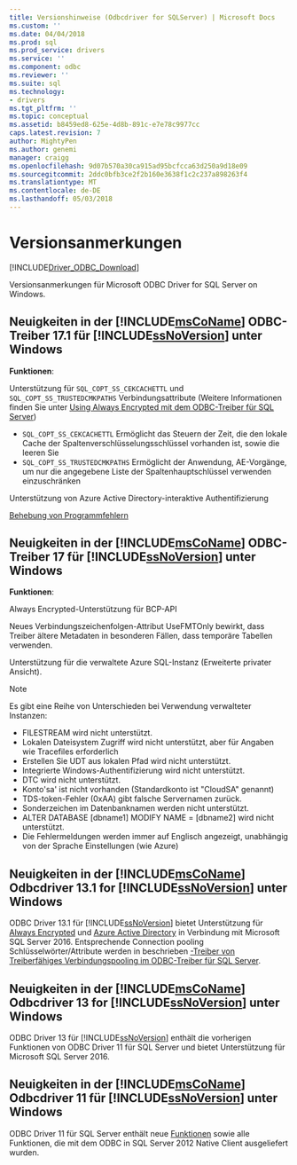 ```yaml
---
title: Versionshinweise (Odbcdriver for SQLServer) | Microsoft Docs
ms.custom: ''
ms.date: 04/04/2018
ms.prod: sql
ms.prod_service: drivers
ms.service: ''
ms.component: odbc
ms.reviewer: ''
ms.suite: sql
ms.technology:
- drivers
ms.tgt_pltfrm: ''
ms.topic: conceptual
ms.assetid: b8459ed8-625e-4d8b-891c-e7e78c9977cc
caps.latest.revision: 7
author: MightyPen
ms.author: genemi
manager: craigg
ms.openlocfilehash: 9d07b570a30ca915ad95bcfcca63d250a9d18e09
ms.sourcegitcommit: 2ddc0bfb3ce2f2b160e3638f1c2c237a898263f4
ms.translationtype: MT
ms.contentlocale: de-DE
ms.lasthandoff: 05/03/2018
---
```

# <a name="release-notes"></a>Versionsanmerkungen
[!INCLUDE[Driver_ODBC_Download](../../../includes/driver_odbc_download.md)]

  Versionsanmerkungen für Microsoft ODBC Driver for SQL Server on Windows.  

## <a name="whats-new-in-the-includemsconameincludesmsconamemdmd-odbc-driver-171-for-includessnoversionincludesssnoversionmdmd-on-windows"></a>Neuigkeiten in der [!INCLUDE[msCoName](../../../includes/msconame_md.md)] ODBC-Treiber 17.1 für [!INCLUDE[ssNoVersion](../../../includes/ssnoversion_md.md)] unter Windows

**Funktionen**:

Unterstützung für `SQL_COPT_SS_CEKCACHETTL` und `SQL_COPT_SS_TRUSTEDCMKPATHS` Verbindungsattribute (Weitere Informationen finden Sie unter [Using Always Encrypted mit dem ODBC-Treiber für SQL Server](../using-always-encrypted-with-the-odbc-driver.md))
- `SQL_COPT_SS_CEKCACHETTL` Ermöglicht das Steuern der Zeit, die den lokale Cache der Spaltenverschlüsselungsschlüssel vorhanden ist, sowie die leeren Sie
- `SQL_COPT_SS_TRUSTEDCMKPATHS` Ermöglicht der Anwendung, AE-Vorgänge, um nur die angegebene Liste der Spaltenhauptschlüssel verwenden einzuschränken


Unterstützung von Azure Active Directory-interaktive Authentifizierung

[Behebung von Programmfehlern](../bug-fixes.md)


## <a name="whats-new-in-the-includemsconameincludesmsconamemdmd-odbc-driver-17-for-includessnoversionincludesssnoversionmdmd-on-windows"></a>Neuigkeiten in der [!INCLUDE[msCoName](../../../includes/msconame_md.md)] ODBC-Treiber 17 für [!INCLUDE[ssNoVersion](../../../includes/ssnoversion_md.md)] unter Windows

**Funktionen**:

Always Encrypted-Unterstützung für BCP-API

Neues Verbindungszeichenfolgen-Attribut UseFMTOnly bewirkt, dass Treiber ältere Metadaten in besonderen Fällen, dass temporäre Tabellen verwenden.

Unterstützung für die verwaltete Azure SQL-Instanz (Erweiterte privater Ansicht). 
> [!NOTE]
> Es gibt eine Reihe von Unterschieden bei Verwendung verwalteter Instanzen:
> -   FILESTREAM wird nicht unterstützt. 
> -   Lokalen Dateisystem Zugriff wird nicht unterstützt, aber für Angaben wie Tracefiles erforderlich 
> -   Erstellen Sie UDT aus lokalen Pfad wird nicht unterstützt. 
> -   Integrierte Windows-Authentifizierung wird nicht unterstützt. 
> -   DTC wird nicht unterstützt. 
> -   Konto'sa' ist nicht vorhanden (Standardkonto ist "CloudSA" genannt)
> -   TDS-token-Fehler (0xAA) gibt falsche Servernamen zurück.
> -   Sonderzeichen im Datenbanknamen werden nicht unterstützt. 
> -   ALTER DATABASE [dbname1] MODIFY NAME = [dbname2] wird nicht unterstützt.
> -   Die Fehlermeldungen werden immer auf Englisch angezeigt, unabhängig von der Sprache Einstellungen (wie Azure) 
  

## <a name="whats-new-in-the-includemsconameincludesmsconamemdmd-odbc-driver-131-for-includessnoversionincludesssnoversionmdmd-on-windows"></a>Neuigkeiten in der [!INCLUDE[msCoName](../../../includes/msconame_md.md)] Odbcdriver 13.1 for [!INCLUDE[ssNoVersion](../../../includes/ssnoversion_md.md)] unter Windows  
 ODBC Driver 13.1 für [!INCLUDE[ssNoVersion](../../../includes/ssnoversion_md.md)] bietet Unterstützung für [Always Encrypted](../../../connect/odbc/using-always-encrypted-with-the-odbc-driver.md) und [Azure Active Directory](../../../connect/odbc/using-azure-active-directory.md) in Verbindung mit Microsoft SQL Server 2016.  Entsprechende Connection pooling Schlüsselwörter/Attribute werden in beschrieben [-Treiber von Treiberfähiges Verbindungspooling im ODBC-Treiber für SQL Server](../../../connect/odbc/windows/driver-aware-connection-pooling-in-the-odbc-driver-for-sql-server.md).

 ## <a name="whats-new-in-the-includemsconameincludesmsconamemdmd-odbc-driver-13-for-includessnoversionincludesssnoversionmdmd-on-windows"></a>Neuigkeiten in der [!INCLUDE[msCoName](../../../includes/msconame_md.md)] Odbcdriver 13 for [!INCLUDE[ssNoVersion](../../../includes/ssnoversion_md.md)] unter Windows  
 ODBC Driver 13 für [!INCLUDE[ssNoVersion](../../../includes/ssnoversion_md.md)] enthält die vorherigen Funktionen von ODBC Driver 11 für SQL Server und bietet Unterstützung für Microsoft SQL Server 2016.

## <a name="whats-new-in-the-includemsconameincludesmsconamemdmd-odbc-driver-11-for-includessnoversionincludesssnoversionmdmd-on-windows"></a>Neuigkeiten in der [!INCLUDE[msCoName](../../../includes/msconame_md.md)] Odbcdriver 11 für [!INCLUDE[ssNoVersion](../../../includes/ssnoversion_md.md)] unter Windows  
 ODBC Driver 11 für SQL Server enthält neue [Funktionen](./features-of-the-microsoft-odbc-driver-for-sql-server-on-windows.md) sowie alle Funktionen, die mit dem ODBC in SQL Server 2012 Native Client ausgeliefert wurden.  
